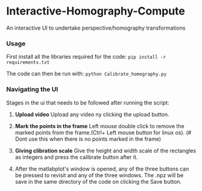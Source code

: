 
# Interactive-Homography-Compute

An interactive UI to undertake perspective/homography transformations

### Usage

First install all the libraries required for the code:  `pip install -r requirements.txt`

The code can then be run with: `python Calibrate_homography.py`

### Navigating the UI
Stages in the ui that needs to be followed after running the script:

1. **Upload video**
Upload any video ny clicking the upload button.

2. **Mark the points in the frame**
Left mouse double click to remove the marked points from the frame.(Ctrl+ Left mouse button for linux os). (# Dont use this when there is no points marked in the frame)

3. **Giving clibration scale**
Give the height and width scale of the rectangles as integers and press the calibrate button after it.

4. After the matlabplot's window is opened, any of the three buttons can be pressed to revisit and any of the three windows. The .npz will be save in the same directory of the code on clicking the Save button.


